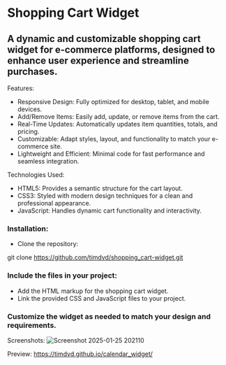 # Shopping Cart Widget
## A dynamic and customizable shopping cart widget for e-commerce platforms, designed to enhance user experience and streamline purchases.

Features:
 - Responsive Design: Fully optimized for desktop, tablet, and mobile devices.
 - Add/Remove Items: Easily add, update, or remove items from the cart.
 - Real-Time Updates: Automatically updates item quantities, totals, and pricing.
 - Customizable: Adapt styles, layout, and functionality to match your e-commerce site.
 - Lightweight and Efficient: Minimal code for fast performance and seamless integration.

Technologies Used:
 - HTML5: Provides a semantic structure for the cart layout.
 - CSS3: Styled with modern design techniques for a clean and professional appearance.
 - JavaScript: Handles dynamic cart functionality and interactivity.

### Installation:
 - Clone the repository:

git clone https://github.com/timdvd/shopping_cart-widget.git  

### Include the files in your project:
 - Add the HTML markup for the shopping cart widget.
 - Link the provided CSS and JavaScript files to your project.
   
### Customize the widget as needed to match your design and requirements.

Screenshots:
![Screenshot 2025-01-25 202110](https://github.com/user-attachments/assets/04b6efbd-fcd7-4ec7-8c27-403a5124c810)

Preview: 
https://timdvd.github.io/calendar_widget/
